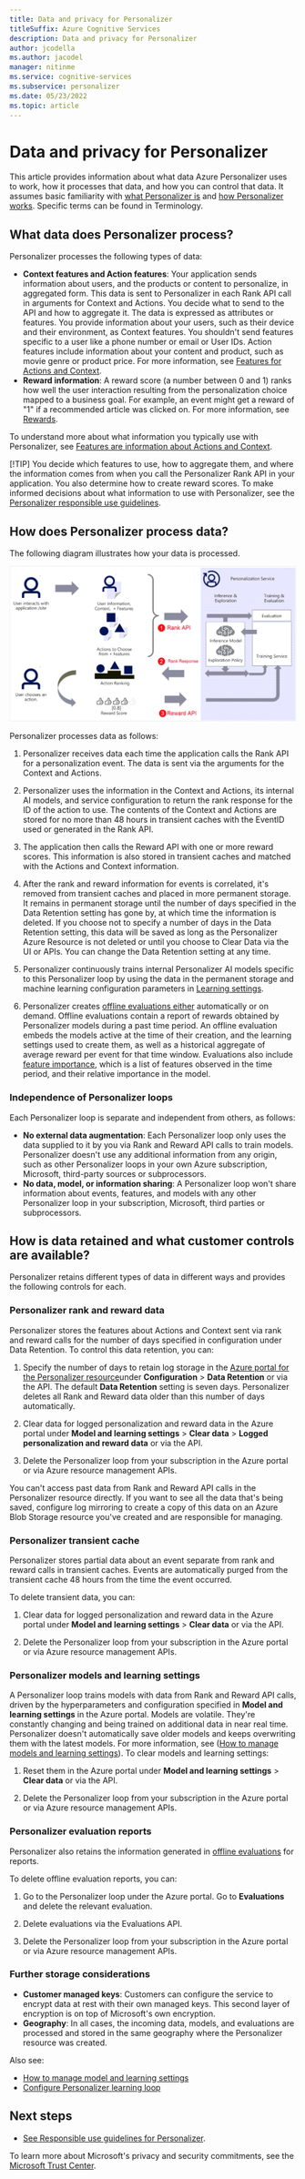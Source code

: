 ```yaml
---
title: Data and privacy for Personalizer
titleSuffix: Azure Cognitive Services
description: Data and privacy for Personalizer
author: jcodella
ms.author: jacodel
manager: nitinme
ms.service: cognitive-services
ms.subservice: personalizer
ms.date: 05/23/2022
ms.topic: article
---
```


# Data and privacy for Personalizer

This article provides information about what data Azure Personalizer uses to work, how it processes that data, and how you can control that data. It assumes basic familiarity with [what Personalizer is](what-is-personalizer.md) and [how Personalizer works](how-personalizer-works.md). Specific terms can be found in Terminology.


## What data does Personalizer process?

Personalizer processes the following types of data:
- **Context features and Action features**: Your application sends information about users, and the products or content to personalize, in aggregated form. This data is sent to Personalizer in each Rank API call in arguments for Context and Actions. You decide what to send to the API and how to aggregate it. The data is expressed as attributes or features. You provide information about your users, such as their device and their environment, as Context features. You shouldn't send features specific to a user like a phone number or email or User IDs. Action features include information about your content and product, such as movie genre or product price. For more information, see [Features for Actions and Context](concepts-features.md).
- **Reward information**: A reward score (a number between 0 and 1) ranks how well the user interaction resulting from the personalization choice mapped to a business goal. For example, an event might get a reward of "1" if a recommended article was clicked on. For more information, see [Rewards](concept-rewards.md).

To understand more about what information you typically use with Personalizer, see [Features are information about Actions and Context](concepts-features.md).

[!TIP] You decide which features to use, how to aggregate them, and where the information comes from when you call the Personalizer Rank API in your application. You also determine how to create reward scores. To make informed decisions about what information to use with Personalizer, see the [Personalizer responsible use guidelines](responsible-use-cases.md).


## How does Personalizer process data?

The following diagram illustrates how your data is processed.

![Diagram that shows how Personalizer processes data.](media/how-personalizer-works/personalization-how-it-works.png)

Personalizer processes data as follows:

1. Personalizer receives data each time the application calls the Rank API for a personalization event. The data is sent via the arguments for the Context and Actions. 

2. Personalizer uses the information in the Context and Actions, its internal AI models, and service configuration to return the rank response for the ID of the action to use. The contents of the Context and Actions are stored for no more than 48 hours in transient caches with the EventID used or generated in the Rank API.
3. The application then calls the Reward API with one or more reward scores. This information is also stored in transient caches and matched with the Actions and Context information.
4. After the rank and reward information for events is correlated, it's removed from transient caches and placed in more permanent storage. It remains in permanent storage until the number of days specified in the Data Retention setting has gone by, at which time the information is deleted. If you choose not to specify a number of days in the Data Retention setting, this data will be saved as long as the Personalizer Azure Resource is not deleted or until you choose to Clear Data via the UI or APIs. You can change the Data Retention setting at any time.
5. Personalizer continuously trains internal Personalizer AI models specific to this Personalizer loop by using the data in the permanent storage and machine learning configuration parameters in [Learning settings](concept-active-learning.md).
6. Personalizer creates [offline evaluations either](concepts-offline-evaluation.md) automatically or on demand.
Offline evaluations contain a report of rewards obtained by Personalizer models during a past time period. An offline evaluation embeds the models active at the time of their creation, and the learning settings used to create them, as well as a historical aggregate of average reward per event for that time window. Evaluations also include [feature importance](concept-feature-evaluation.md), which is a list of features observed in the time period, and their relative importance in the model.


### Independence of Personalizer loops

Each Personalizer loop is separate and independent from others, as follows:

- **No external data augmentation**: Each Personalizer loop only uses the data supplied to it by you via Rank and Reward API calls to train models. Personalizer doesn't use any additional information from any origin, such as other Personalizer loops in your own Azure subscription, Microsoft, third-party sources or subprocessors.
- **No data, model, or information sharing**: A Personalizer loop won't share information about events, features, and models with any other Personalizer loop in your subscription, Microsoft, third parties or subprocessors.


## How is data retained and what customer controls are available?

Personalizer retains different types of data in different ways and provides the following controls for each.


### Personalizer rank and reward data

Personalizer stores the features about Actions and Context sent via rank and reward calls for the number of days specified in configuration under Data Retention.
To control this data retention, you can:

1. Specify the number of days to retain log storage in the [Azure portal for the Personalizer resource](how-to-settings.md)under **Configuration** > **Data Retention** or via the API. The default **Data Retention** setting is seven days. Personalizer deletes all Rank and Reward data older than this number of days automatically. 

2. Clear data for logged personalization and reward data in the Azure portal under **Model and learning settings** > **Clear data** > **Logged personalization and reward data** or via the API. 

3. Delete the Personalizer loop from your subscription in the Azure portal or via Azure resource management APIs.

You can't access past data from Rank and Reward API calls in the Personalizer resource directly. If you want to see all the data that's being saved, configure log mirroring to create a copy of this data on an Azure Blob Storage resource you've created and are responsible for managing.


### Personalizer transient cache

Personalizer stores partial data about an event separate from rank and reward calls in transient caches. Events are automatically purged from the transient cache 48 hours from the time the event occurred.

To delete transient data, you can:

1. Clear data for logged personalization and reward data in the Azure portal under **Model and learning settings** > **Clear data** or via the API. 

2. Delete the Personalizer loop from your subscription in the Azure portal or via Azure resource management APIs.


### Personalizer models and learning settings 

A Personalizer loop trains models with data from Rank and Reward API calls, driven by the hyperparameters and configuration specified in **Model and learning settings** in the Azure portal. Models are volatile. They're constantly changing and being trained on additional data in near real time. Personalizer doesn't automatically save older models and keeps overwriting them with the latest models. For more information, see ([How to manage models and learning settings](how-to-manage-model.md)). To clear models and learning settings:

1. Reset them in the Azure portal under **Model and learning settings** > **Clear data** or via the API. 

2. Delete the Personalizer loop from your subscription in the Azure portal or via Azure resource management APIs.


### Personalizer evaluation reports

Personalizer also retains the information generated in [offline evaluations](concepts-offline-evaluation.md) for reports.

To delete offline evaluation reports, you can:

1. Go to the Personalizer loop under the Azure portal. Go to **Evaluations** and delete the relevant evaluation. 

2. Delete evaluations via the Evaluations API. 

3. Delete the Personalizer loop from your subscription in the Azure portal or via Azure resource management APIs.


### Further storage considerations 

- **Customer managed keys**: Customers can configure the service to encrypt data at rest with their own managed keys. This second layer of encryption is on top of Microsoft's own encryption.
- **Geography**: In all cases, the incoming data, models, and evaluations are processed and stored in the same geography where the Personalizer resource was created.

Also see:

- [How to manage model and learning settings](how-to-manage-model.md)
- [Configure Personalizer learning loop](how-to-settings.md)


## Next steps

- [See Responsible use guidelines for Personalizer](responsible-use-cases.md).

To learn more about Microsoft's privacy and security commitments, see the [Microsoft Trust Center](https://www.microsoft.com/trust-center).
